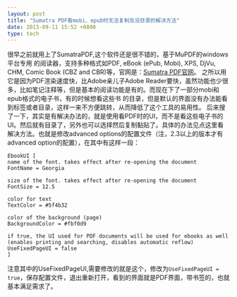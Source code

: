 ```yaml
---
layout: post
title: "Sumatra PDF看mobi、epub时无法复制及没目录的解决方法"
date: 2013-09-11 15:52 +0800
type: tech
---
```

很早之前就用上了SumatraPDF,这个软件还是很不错的，基于MuPDF的windows平台专用 的阅读器，支持多种格式如PDF, eBook (ePub, Mobi), XPS, DjVu, CHM, Comic Book (CBZ and CBR)等，官网是：[Sumatra PDF官网](http://www.sumatrapdfreader.org/free-pdf-reader.html)。 之所以用它是因为PDF渲染速度快，比Adobe亲儿子Adobe Reader要快，虽然功能也少很多，比如笔记注释等，但是基本的阅读功能是有的。而现在下了一部分mobi和epub格式的电子书，有的时候想看这些书 的目录，但是默认的界面没有办法能看到标签或者目录，这样一来不方便跳转，从而降低了这个工具的易用性。
 后来搜了一下，其实是有解决办法的，就是使用看PDF时的UI，而不是看这些电子书的UI。然后就有目录了，另外也可以选择然后复制黏贴了。具体的办法见点这里看解决方法。也就是修改advanced options的配置文件（注，2.3以上的版本才有advanced option的配置），在其中有这样一段：

    EbookUI [
    name of the font. takes effect after re-opening the document
    FontName = Georgia 
    
    size of the font. takes effect after re-opening the document
    FontSize = 12.5
    
    color for text
    TextColor = #5f4b32
    
    color of the background (page)
    BackgroundColor = #fbf0d9
    
    if true, the UI used for PDF documents will be used for ebooks as well (enables printing and searching, disables automatic reflow)
    UseFixedPageUI = false
    ]

注意其中的UseFixedPageUI,需要修改的就是这个，修改为`UseFixedPageUI = true`，保存配置文件，退出重新打开，看到的界面就是PDF界面，带书签的，也就基本满足需求了。

